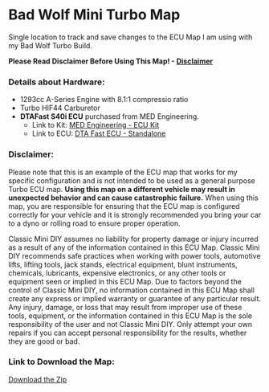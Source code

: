 # Bad Wolf Mini Turbo Map

Single location to track and save changes to the ECU Map I am using with my Bad Wolf Turbo Build.

**Please Read Disclaimer Before Using This Map! - [Disclaimer](#disclaimer)**

### Details about Hardware:

* 1293cc A-Series Engine with 8.1:1 compressio ratio
* Turbo HIF44 Carburetor
* **DTAFast S40i ECU** purchased from MED Engineering.
  * Link to Kit: [MED Engineering - ECU Kit](https://www.med-engineering.co.uk/ancillaries/engine-management/med-ignition-management-kit)
  * Link to ECU: [DTA Fast ECU - Standalone](https://www.dtafast.co.uk/dta_products/s40i-ecu-ignition-only/)

### Disclaimer:

Please note that this is an example of the ECU map that works for my specific configuration and is not intended to be used as a general purpose Turbo ECU map. **Using this map on a different vehicle may result in unexpected behavior and can cause catastrophic failure.** When using this map, you are responsible for ensuring that the ECU map is configured correctly for your vehicle and it is strongly recommended you bring your car to a dyno or rolling road to ensure proper operation.

Classic Mini DIY assumes no liability for property damage or injury incurred as a result of any of the information contained in this ECU Map.  Classic Mini DIY recommends safe practices when working with power tools, automotive lifts, lifting tools, jack stands, electrical equipment, blunt instruments, chemicals, lubricants, expensive electronics, or any other tools or equipment seen or implied in this ECU Map.  Due to factors beyond the control of Classic Mini DIY, no information contained in this ECU Map shall create any express or implied warranty or guarantee of any particular result.  Any injury, damage, or loss that may result from improper use of these tools, equipment, or the information contained in this ECU Map is the sole responsibility of the user and not Classic Mini DIY. Only attempt your own repairs if you can accept personal responsibility for the results, whether they are good or bad.

### Link to Download the Map:
[Download the Zip](https://github.com/SomethingNew71/BadWolfTurboMap/archive/refs/tags/1.2.zip)
